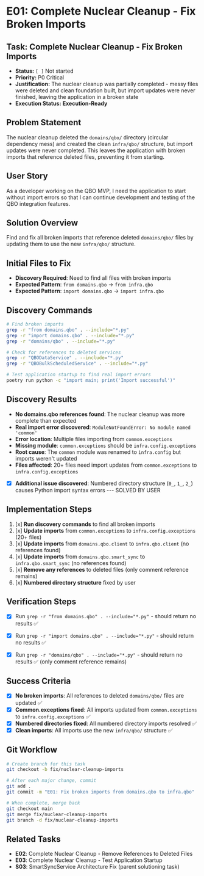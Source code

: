 # E01: Complete Nuclear Cleanup - Fix Broken Imports

## **Task: Complete Nuclear Cleanup - Fix Broken Imports**
- **Status:** `[ ]` Not started
- **Priority:** P0 Critical
- **Justification:** The nuclear cleanup was partially completed - messy files were deleted and clean foundation built, but import updates were never finished, leaving the application in a broken state
- **Execution Status:** **Execution-Ready**

## Problem Statement
The nuclear cleanup deleted the `domains/qbo/` directory (circular dependency mess) and created the clean `infra/qbo/` structure, but import updates were never completed. This leaves the application with broken imports that reference deleted files, preventing it from starting.

## User Story
As a developer working on the QBO MVP, I need the application to start without import errors so that I can continue development and testing of the QBO integration features.

## Solution Overview
Find and fix all broken imports that reference deleted `domains/qbo/` files by updating them to use the new `infra/qbo/` structure.

## Initial Files to Fix
- **Discovery Required**: Need to find all files with broken imports
- **Expected Pattern**: `from domains.qbo` → `from infra.qbo`
- **Expected Pattern**: `import domains.qbo` → `import infra.qbo`

## Discovery Commands
```bash
# Find broken imports
grep -r "from domains.qbo" . --include="*.py"
grep -r "import domains.qbo" . --include="*.py"
grep -r "domains/qbo" . --include="*.py"

# Check for references to deleted services
grep -r "QBODataService" . --include="*.py"
grep -r "QBOBulkScheduledService" . --include="*.py"

# Test application startup to find real import errors
poetry run python -c "import main; print('Import successful')"
```

## Discovery Results
- **No domains.qbo references found**: The nuclear cleanup was more complete than expected
- **Real import error discovered**: `ModuleNotFoundError: No module named 'common'`
- **Error location**: Multiple files importing from `common.exceptions`
- **Missing module**: `common.exceptions` should be `infra.config.exceptions`
- **Root cause**: The `common` module was renamed to `infra.config` but imports weren't updated
- **Files affected**: 20+ files need import updates from `common.exceptions` to `infra.config.exceptions`
- [x] **Additional issue discovered**: Numbered directory structure (`0_`, `1_`, `2_`) causes Python import syntax errors --- SOLVED BY USER

## Implementation Steps
1. [x] **Run discovery commands** to find all broken imports
2. [x] **Update imports** from `common.exceptions` to `infra.config.exceptions` (20+ files)
3. [x] **Update imports** from `domains.qbo.client` to `infra.qbo.client` (no references found)
4. [x] **Update imports** from `domains.qbo.smart_sync` to `infra.qbo.smart_sync` (no references found)
5. [x] **Remove any references** to deleted files (only comment reference remains)
6. [x] **Numbered directory structure** fixed by user

## Verification Steps
- [x] Run `grep -r "from domains.qbo" . --include="*.py"` - should return no results ✅
- [x] Run `grep -r "import domains.qbo" . --include="*.py"` - should return no results ✅
- [x] Run `grep -r "domains/qbo" . --include="*.py"` - should return no results ✅ (only comment reference remains)


## Success Criteria
- [x] **No broken imports**: All references to deleted `domains/qbo/` files are updated ✅
- [x] **Common.exceptions fixed**: All imports updated from `common.exceptions` to `infra.config.exceptions` ✅
- [x] **Numbered directories fixed**: All numbered directory imports resolved ✅
- [x] **Clean imports**: All imports use the new `infra/qbo/` structure ✅

## Git Workflow
```bash
# Create branch for this task
git checkout -b fix/nuclear-cleanup-imports

# After each major change, commit
git add .
git commit -m "E01: Fix broken imports from domains.qbo to infra.qbo"

# When complete, merge back
git checkout main
git merge fix/nuclear-cleanup-imports
git branch -d fix/nuclear-cleanup-imports
```

## Related Tasks
- **E02**: Complete Nuclear Cleanup - Remove References to Deleted Files
- **E03**: Complete Nuclear Cleanup - Test Application Startup
- **S03**: SmartSyncService Architecture Fix (parent solutioning task)
